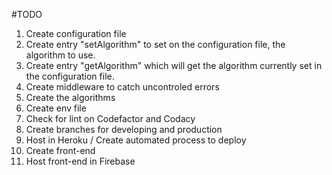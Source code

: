 #TODO
1. Create configuration file
1. Create entry "setAlgorithm" to set on the configuration file, the algorithm to use.
1. Create entry "getAlgorithm" which will get the algorithm currently set in the configuration file.
1. Create middleware to catch uncontroled errors
1. Create the algorithms
1. Create env file
1. Check for lint on Codefactor and Codacy
1. Create branches for developing and production
1. Host in Heroku / Create automated process to deploy
1. Create front-end
1. Host front-end in Firebase
